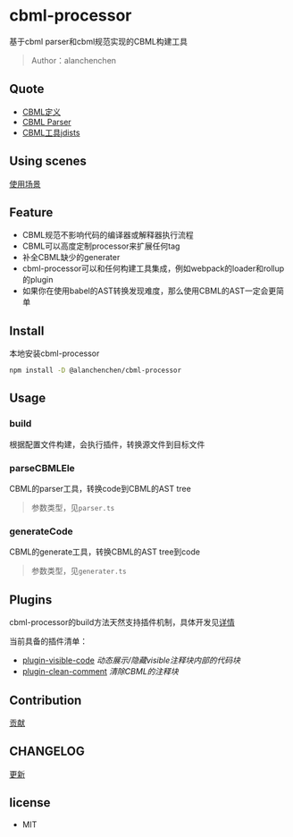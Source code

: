 # cbml-processor
基于cbml parser和cbml规范实现的CBML构建工具

> Author：alanchenchen

## Quote
* [CBML定义](https://github.com/cbml/cbml)
* [CBML Parser](https://github.com/cbml/cbmljs)
* [CBML工具jdists](https://github.com/zswang/jdists)

## Using scenes
[使用场景](./docs/using-scene.md)

## Feature
* CBML规范不影响代码的编译器或解释器执行流程
* CBML可以高度定制processor来扩展任何tag
* 补全CBML缺少的generater
* cbml-processor可以和任何构建工具集成，例如webpack的loader和rollup的plugin
* 如果你在使用babel的AST转换发现难度，那么使用CBML的AST一定会更简单

## Install
本地安装cbml-processor
```bash
npm install -D @alanchenchen/cbml-processor
```
## Usage
### build
根据配置文件构建，会执行插件，转换源文件到目标文件

### parseCBMLEle
CBML的parser工具，转换code到CBML的AST tree
> 参数类型，见`parser.ts`

### generateCode
CBML的generate工具，转换CBML的AST tree到code
> 参数类型，见`generater.ts`

## Plugins
cbml-processor的build方法天然支持插件机制，具体开发见[详情](./src/plugins)

当前具备的插件清单：
- [plugin-visible-code](./src/plugins/plugin-visible-code.ts) *动态展示/隐藏visible注释块内部的代码块*
- [plugin-clean-comment](./src/plugins/plugin-clean-comment.ts) *清除CBML的注释块*

## Contribution
[贡献](./docs/contribution.md)

## CHANGELOG
[更新](./CHANGELOG.md)
## license
* MIT
